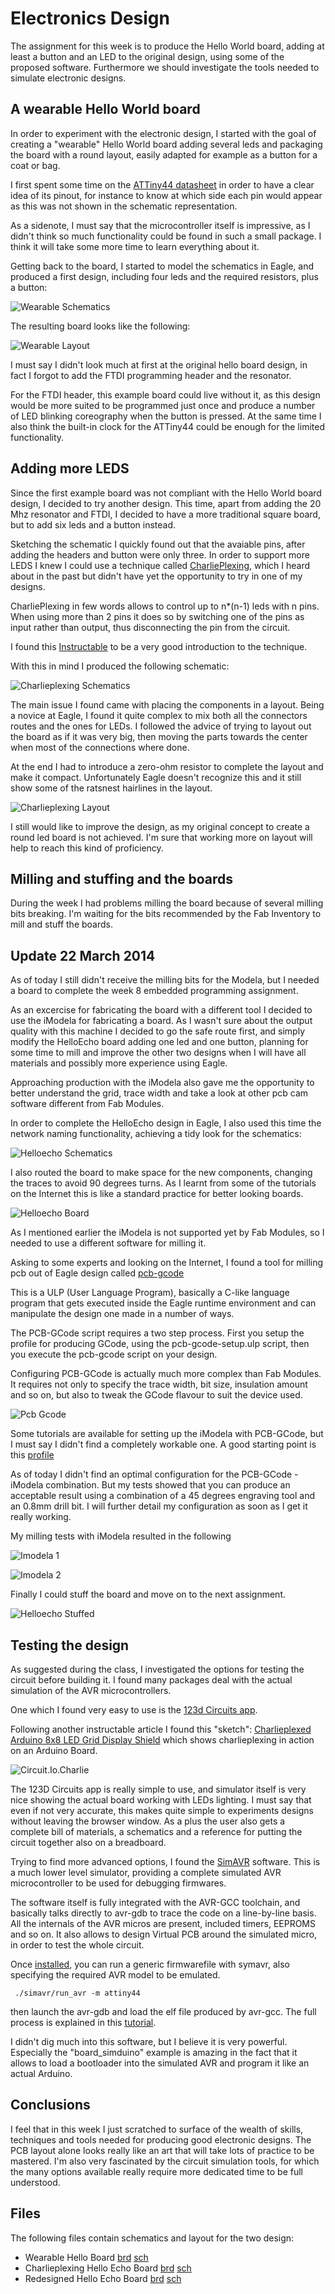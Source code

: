 Electronics Design
==================

The assignment for this week is to produce the Hello World board, adding at least a button and an LED to the original design, using some
of the proposed software.
Furthermore we should investigate the tools needed to simulate electronic designs.


A wearable Hello World board
----------------------------

In order to experiment with the electronic design, I started with the goal of creating a "wearable" Hello World board adding
several leds and packaging the board with a round layout, easily adapted for example as a button for a coat or bag.

I first spent some time on the [ATTiny44 datasheet](http://www.atmel.com/Images/doc8006.pdf) in order to have a clear idea of its
pinout, for instance to know at which side each pin would appear as this was not shown in the schematic representation. 

As a sidenote, I must say that the microcontroller itself is impressive, as I didn't think so much functionality could be found in such
a small package. I think it will take some more time to learn everything about it.

Getting back to the board, I started to model the schematics in Eagle, and produced a first design, including four leds and the required resistors, plus a button:

![Wearable Schematics](../images/week06/wearable_schematics.jpg)
    
The resulting board looks like the following:

![Wearable Layout](../images/week06/wearable_layout.jpg)
    
I must say I didn't look much at first at the original hello board design, in fact I forgot to add the FTDI programming header and the resonator.

For the FTDI header, this example board could live without it, as this design would be more suited to be programmed just once and produce a number
of LED blinking coreography when the button is pressed. At the same time I also think the built-in clock for the ATTiny44 could be enough for the limited
functionality.

Adding more LEDS
-----------------

Since the first example board was not compliant with the Hello World board design, I decided to try another design. This time, apart from adding
the 20 Mhz resonator and FTDI, I decided to have a more traditional square board, but to add six leds and a button instead.

Sketching the schematic I quickly found out that the avaiable pins, after adding the headers and button were only three. In order to support more LEDS I knew I could use a technique called [CharliePlexing](http://en.wikipedia.org/wiki/Charlieplexing), which I heard about in the past but didn't have
yet the opportunity to try in one of my designs.

CharliePlexing in few words allows to control up to n*(n-1) leds with n pins. When using more than 2 pins it does so by switching one of the pins as input rather than output, thus disconnecting the pin from the circuit.

I found this [Instructable](http://www.instructables.com/id/E5COF05YF6EP287ITF/) to be a very good introduction to the technique.  

With this in mind I produced the following schematic:

![Charlieplexing Schematics](../images/week06/charlieplexing_schematics.jpg)

The main issue I found came with placing the components in a layout. Being a novice at Eagle, I found it quite complex to mix both all the connectors routes and the ones for LEDs. I followed the advice of trying to layout out the board as if it was very big, then moving the parts towards the center
when most of the connections where done.

At the end I had to introduce a zero-ohm resistor to complete the layout and make it compact. Unfortunately Eagle doesn't recognize this and it still
show some of the ratsnest hairlines in the layout.

![Charlieplexing Layout](../images/week06/charlieplexing_layout.jpg)
   
I still would like to improve the design, as my original concept to create a round led board is not achieved. I'm sure that working more on layout
will help to reach this kind of proficiency. 
    
Milling and stuffing and the boards
-----------------------------------

During the week I had problems milling the board because of several milling bits breaking. I'm waiting for the bits recommended by the Fab Inventory to mill and stuff the boards.

Update 22 March 2014
--------------------

As of today I still didn't receive the milling bits for the Modela, but I needed a board to complete the week 8 embedded programming assignment.

As an excercise for fabricating the board with a different tool I decided to use the iModela for fabricating a board. As I wasn't sure about
the output quality with this machine I decided to go the safe route first, and simply modify the HelloEcho board adding one led and one button,
planning for some time to mill and improve the other two designs when I will have all materials and possibly more experience using Eagle.

Approaching production with the iModela also gave me the opportunity to better understand the grid, trace width and take a look at other
pcb cam software different from Fab Modules. 

In order to complete the HelloEcho design in Eagle, I also used this time the network naming functionality, achieving a tidy look for the schematics:

![Helloecho Schematics](../images/week06/helloecho_schematics.jpg)

I also routed the board to make space for the new components, changing the traces to avoid 90 degrees turns. As I learnt from some of the tutorials on the Internet this is like a standard practice for better looking boards.

![Helloecho Board](../images/week06/helloecho_board.jpg)

As I mentioned earlier the iModela is not supported yet by Fab Modules, so I needed to use a different software for milling it. 

Asking to some experts and looking on the Internet, I found a tool for milling pcb out of Eagle design called [pcb-gcode]()

This is a ULP (User Language Program), basically a C-like language program that gets executed inside the Eagle runtime environment and can manipulate the design one made in a number of ways.

The PCB-GCode script requires a two step process. First you setup the profile for producing GCode, using the pcb-gcode-setup.ulp script, then you execute the pcb-gcode script on your design.

Configuring PCB-GCode is actually much more complex than Fab Modules. It requires not only to specify the trace width, bit size, insulation amount and so on, but also to tweak the GCode flavour to suit the device used.

![Pcb Gcode](../images/week06/pcb-gcode.png)

Some tutorials are available for setting up the iModela with PCB-GCode, but I must say I didn't find a completely workable one. A good starting point is this [profile](http://www.mariolukas.de/download/imodela.pp) 

As of today I didn't find an optimal configuration for the PCB-GCode - iModela combination. But my tests showed that you can produce an acceptable result
using a combination of a 45 degrees engraving tool and an 0.8mm drill bit. I will further detail my configuration as soon as I get it really working.

My milling tests with iModela resulted in the following

![Imodela 1](../images/week06/imodela_1.jpg)

![Imodela 2](../images/week06/imodela_2.jpg)

Finally I could stuff the board and move on to the next assignment.

![Helloecho Stuffed](../images/week06/helloecho_stuffed.jpg)

Testing the design
------------------

As suggested during the class, I investigated the options for testing the circuit before building it. I found many packages deal with the
actual simulation of the AVR microcontrollers.

One which I found very easy to use is the [123d Circuits app](http://123d.circuits.io/).

Following another instructable article I found this "sketch": [Charlieplexed Arduino 8x8 LED Grid Display Shield](http://123d.circuits.io/circuits/102918-charlieplexed-arduino-8x8-led-grid-display-shield) which shows charlieplexing in action on an 
Arduino Board.

![Circuit.Io.Charlie](../images/week06/circuit.io.charlie.jpg)

The 123D Circuits app is really simple to use, and simulator itself is very nice showing the actual board working with LEDs lighting. I must
say that even if not very accurate, this makes quite simple to experiments designs without leaving the browser window.
As a plus the user also gets a complete bill of materials, a schematics and a reference for putting the circuit together also on a breadboard.

Trying to find more advanced options, I found the [SimAVR](https://gitorious.org/simavr) software. This is a much lower level simulator,
providing a complete simulated AVR microcontroller to be used for debugging firmwares.

The software itself is fully integrated with the AVR-GCC toolchain, and basically talks directly to avr-gdb to trace the code on a line-by-line basis.
All the internals of the AVR micros are present, included timers, EEPROMS and so on. It also allows to design Virtual PCB around the simulated
micro, in order to test the whole circuit.

Once [installed](https://gitorious.org/simavr/pages/GetStarted), you can run a generic firmwarefile with symavr, also specifying the required AVR model to be emulated.

     ./simavr/run_avr -m attiny44
     
then launch the avr-gdb and load the elf file produced by avr-gcc. The full process is explained in this [tutorial](http://ingo.orgizm.net/blog/articles/2012-02-02-simulating-and-inspecting-code-with-gdb-and-simavr).

I didn't dig much into this software, but I believe it is very powerful. Especially the "board_simduino" example is amazing in the fact that it allows to load a bootloader into the simulated AVR and program it like an actual Arduino.

Conclusions
-----------

I feel that in this week I just scratched to surface of the wealth of skills, techniques and tools needed for producing good electronic designs.
The PCB layout alone looks really like an art that will take lots of practice to be mastered. I'm also very fascinated by the circuit simulation tools, for which the many options available really require more dedicated time to be full understood.

Files
-----

The following files contain schematics and layout for the two design:

- Wearable Hello Board [brd](../files/week06/brightbutton.brd) [sch](../files/week06/brightbutton.sch)
- Charlieplexing Hello Echo Board [brd](../files/week06/brightbuttonftdi.brd) [sch](../files/week06/brightbuttonftdi.sch)
- Redesigned Hello Echo Board [brd](../files/week06/helloecho.brd) [sch](../files/week06/helloecho.sch)
